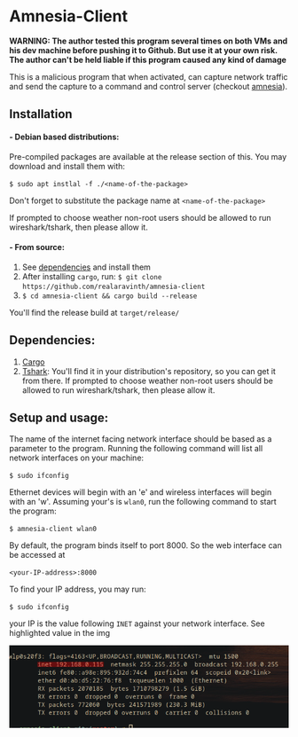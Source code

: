 # Amnesia-Client

**WARNING: The author tested this program several times on both VMs
and his dev machine before pushing it to Github. But use it at your own
risk. The author can't be held liable if this program caused any kind of damage**


This is a malicious program that when activated, can capture network
traffic and send the capture to a command and control server (checkout
[amnesia](https://github.com/realaravinth)).


## Installation

#### - Debian based distributions:

Pre-compiled packages are available at the release section of this. You
may download and install them with:

`$ sudo apt instlal -f ./<name-of-the-package>`

Don't forget to substitute the package name at `<name-of-the-package>`

If prompted to choose weather non-root users should be allowed to run
wireshark/tshark, then please allow it.
#### - From source:

1. See [dependencies](#dependencies) and install them
2. After installing `cargo`, run:
`$ git clone https://github.com/realaravinth/amnesia-client`
3. `$ cd amnesia-client && cargo build --release`

You'll find the release build at `target/release/`

## Dependencies:

1. [Cargo](https://github.com/rust-lang/cargo/)
2. [Tshark](https://tshark.dev/setup/install/):
	You'll find it in your distribution's repository, so you can get it
	from there.
If prompted to choose weather non-root users should be allowed to run
wireshark/tshark, then please allow it.

## Setup and usage:

The name of the internet facing network interface should be based as a
parameter to the program. Running the following command will list all
network interfaces on your machine:

`$ sudo ifconfig`

Ethernet devices will begin with an 'e' and wireless interfaces will
begin with an 'w'. Assuming your's is `wlan0`, run the following command
to start the program:

`$ amnesia-client wlan0`

By default, the program binds itself to port 8000. 
So the web interface can be accessed at

`<your-IP-address>:8000`

To find your IP address, you may run:

`$ sudo ifconfig`

your IP is the value following `INET` against your network interface.
See highlighted value in the img

![ifconfig output](/img/ip.png)



